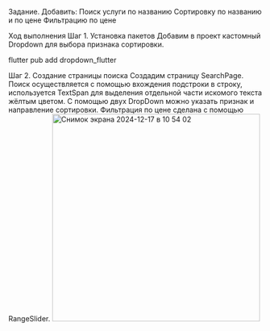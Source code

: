 Задание.
Добавить:
Поиск услуги по названию
Сортировку по названию и по цене
Фильтрацию по цене

Ход выполнения
Шаг 1. Установка пакетов
Добавим в проект кастомный Dropdown для выбора признака сортировки.

flutter pub add dropdown_flutter

Шаг 2. Создание страницы поиска
Создадим страницу SearchPage. Поиск осуществляется с помощью вхождения подстроки в строку, используется TextSpan для выделения отдельной части искомого текста жёлтым цветом. С помощью двух DropDown можно указать признак и направление сортировки. Фильтрация по цене сделана с помощью RangeSlider.
<img width="412" alt="Снимок экрана 2024-12-17 в 10 54 02" src="https://github.com/user-attachments/assets/570f2442-a6a0-4fe1-a393-01bc8c04b535" />
